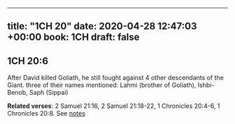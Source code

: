 
---
title: "1CH 20"
date: 2020-04-28 12:47:03 +00:00
book: 1CH
draft: false
---

## 1CH 20:6

After David killed Goliath, he still fought against 4 other descendants of the Giant. three of their names mentioned: Lahmi (brother of Goliath), Ishbi-Benob, Saph (Sippai)

**Related verses**: 2 Samuel 21:16, 2 Samuel 21:18-22, 1 Chronicles 20:4-6, 1 Chronicles 20:8. See [notes](https://my.bible.com/notes/3417703647034466666)

